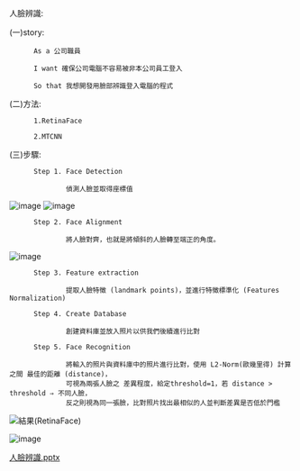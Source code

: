 人臉辨識:

(一)story:

          As a 公司職員

          I want 確保公司電腦不容易被非本公司員工登入 

          So that 我想開發用臉部辨識登入電腦的程式

(二)方法:

          1.RetinaFace

          2.MTCNN

(三)步驟:

          Step 1. Face Detection

                  偵測人臉並取得座標值

![image](https://github.com/Hungtom831206/Face-Recognition/assets/152977486/b8c92bee-8146-47d9-b00e-fcaa24a037a4)
![image](https://github.com/Hungtom831206/Face-Recognition/assets/152977486/a5448cdc-8a40-4909-b35e-1d0c928241cc)

          Step 2. Face Alignment

                  將人臉對齊，也就是將傾斜的人臉轉至端正的角度。

![image](https://github.com/Hungtom831206/Face-Recognition/assets/152977486/874c4224-2532-4924-bf06-2e841f4b4589)

          Step 3. Feature extraction

                  提取人臉特徵 (landmark points)，並進行特徵標準化 (Features Normalization)

          Step 4. Create Database

                  創建資料庫並放入照片以供我們後續進行比對

          Step 5. Face Recognition

                  將輸入的照片與資料庫中的照片進行比對，使用 L2-Norm(歐幾里得) 計算之間 最佳的距離 (distance)，
                  可視為兩張人臉之 差異程度，給定threshold=1，若 distance > threshold ⇒ 不同人臉，
                  反之則視為同一張臉，比對照片找出最相似的人並判斷差異是否低於門檻

![結果(RetinaFace)](https://github.com/Hungtom831206/Face-Recognition/assets/152977486/8dc2d94e-4956-40ac-96ac-230ca44d008e)

![image](https://github.com/Hungtom831206/Face-Recognition/assets/152977486/c6bbe6f4-2101-4620-9f2b-328c0dd00640)

[人臉辨識.pptx](https://github.com/Hungtom831206/Face-Recognition/files/13998048/default.pptx)


